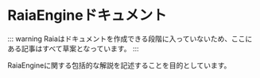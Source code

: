 # RaiaEngineドキュメント

::: warning
Raiaはドキュメントを作成できる段階に入っていないため、ここにある記事はすべて草案となっています。
:::

RaiaEngineに関する包括的な解説を記述することを目的としています。